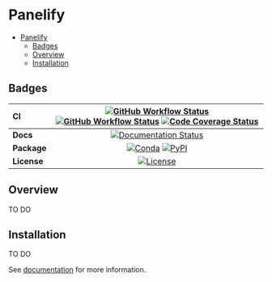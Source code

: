 # Panelify

- [Panelify](#panelify)
  - [Badges](#badges)
  - [Overview](#overview)
  - [Installation](#installation)

## Badges

| CI          | [![GitHub Workflow Status][github-ci-badge]][github-ci-link] [![GitHub Workflow Status][github-lint-badge]][github-lint-link] [![Code Coverage Status][codecov-badge]][codecov-link] |
| :---------- | :----------------------------------------------------------------------------------------------------------------------------------------------------------------------------------: |
| **Docs**    |                                                                    [![Documentation Status][rtd-badge]][rtd-link]                                                                    |
| **Package** |                                                         [![Conda][conda-badge]][conda-link] [![PyPI][pypi-badge]][pypi-link]                                                         |
| **License** |                                                                        [![License][license-badge]][repo-link]                                                                        |

## Overview

TO DO

## Installation

TO DO

See [documentation](https://panelify.readthedocs.io) for more information.

[github-ci-badge]: https://img.shields.io/github/workflow/status/andersy005/panelify/CI?label=CI&logo=github&style=for-the-badge
[github-lint-badge]: https://img.shields.io/github/workflow/status/andersy005/panelify/linting?label=linting&logo=github&style=for-the-badge
[github-ci-link]: https://github.com/andersy005/panelify/actions?query=workflow%3ACI
[github-lint-link]: https://github.com/andersy005/panelify/actions?query=workflow%3Alinting
[codecov-badge]: https://img.shields.io/codecov/c/github/andersy005/panelify.svg?logo=codecov&style=for-the-badge
[codecov-link]: https://codecov.io/gh/andersy005/panelify
[rtd-badge]: https://img.shields.io/readthedocs/panelify/latest.svg?style=for-the-badge
[rtd-link]: https://panelify.readthedocs.io/en/latest/?badge=latest
[pypi-badge]: https://img.shields.io/pypi/v/panelify?logo=pypi&style=for-the-badge
[pypi-link]: https://pypi.org/project/panelify
[conda-badge]: https://img.shields.io/conda/vn/conda-forge/panelify?logo=anaconda&style=for-the-badge
[conda-link]: https://anaconda.org/conda-forge/panelify
[license-badge]: https://img.shields.io/github/license/andersy005/panelify?style=for-the-badge
[repo-link]: https://github.com/andersy005/panelify
